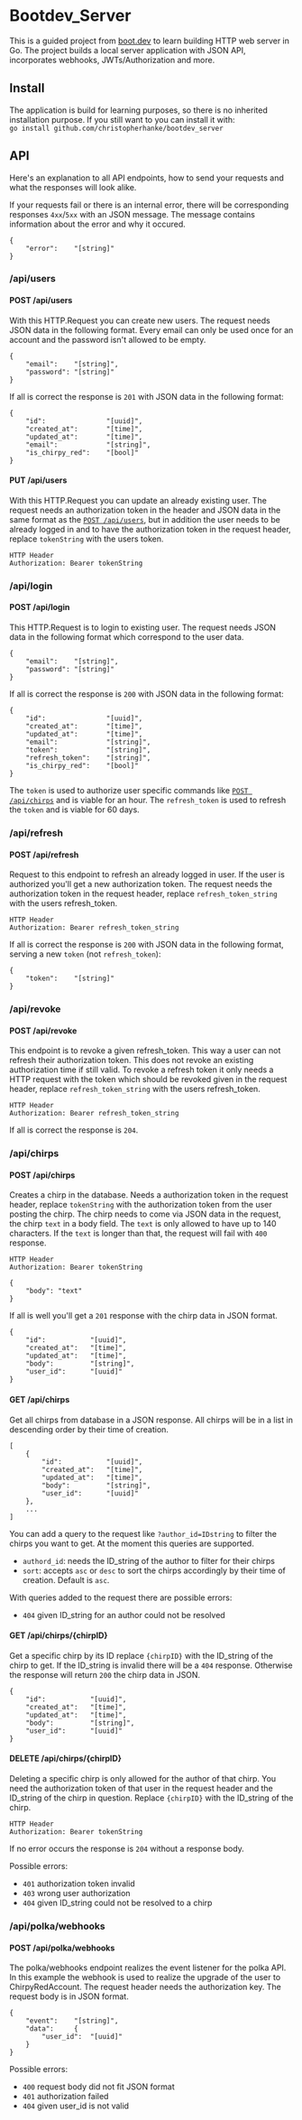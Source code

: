 # Bootdev_Server
This is a guided project from [boot.dev](https://www.boot.dev) to learn building HTTP web server in Go. The project builds a local server application with JSON API, incorporates webhooks, JWTs/Authorization and more.

## Install
The application is build for learning purposes, so there is no inherited installation purpose. If you still want to you can install it with:\
``go install github.com/christopherhanke/bootdev_server``


## API
Here's an explanation to all API endpoints, how to send your requests and what the responses will look alike. 

If your requests fail or there is an internal error, there will be corresponding responses ``4xx``/``5xx`` with an JSON message. The message contains information about the error and why it occured.
```
{
    "error":    "[string]"
}
```


### /api/users
#### POST /api/users
With this HTTP.Request you can create new users. The request needs JSON data in the following format. Every email can only be used once for an account and the password isn't allowed to be empty.
```
{
    "email":    "[string]",
    "password": "[string]"
}
```
If all is correct the response is ``201`` with JSON data in the following format:
```
{
    "id":               "[uuid]",
    "created_at":       "[time]",
    "updated_at":       "[time]",
    "email":            "[string]",
    "is_chirpy_red":    "[bool]"
}
```



#### PUT /api/users
With this HTTP.Request you can update an already existing user. The request needs an authorization token in the header and JSON data in the same format as the [``POST /api/users``](#post-apiusers), but in addition the user needs to be already logged in and to have the authorization token in the request header, replace ``tokenString`` with the users token.
```
HTTP Header
Authorization: Bearer tokenString
```


### /api/login
#### POST /api/login
This HTTP.Request is to login to existing user. The request needs JSON data in the following format which correspond to the user data.
```
{
    "email":    "[string]",
    "password": "[string]"
}
```
If all is correct the response is ``200`` with JSON data in the following format:
```
{
    "id":               "[uuid]",
    "created_at":       "[time]",
    "updated_at":       "[time]",
    "email":            "[string]",
    "token":            "[string]",
    "refresh_token":    "[string]",
    "is_chirpy_red":    "[bool]"
}
```
The ``token`` is used to authorize user specific commands like [``POST /api/chirps``](#post-apichirps) and is viable for an hour. The ``refresh_token`` is used to refresh the ``token`` and is viable for 60 days.


### /api/refresh
#### POST /api/refresh
Request to this endpoint to refresh an already logged in user. If the user is authorized you'll get a new authorization token. The request needs the authorization token in the request header, replace ``refresh_token_string`` with the users refresh_token.
```
HTTP Header
Authorization: Bearer refresh_token_string
```
If all is correct the response is ``200`` with JSON data in the following format, serving a new ``token`` (not ``refresh_token``):
```
{
    "token":    "[string]"
}
```


### /api/revoke
#### POST /api/revoke
This endpoint is to revoke a given refresh_token. This way a user can not refresh their authorization token. This does not revoke an existing authorization time if still valid. To revoke a refresh token it only needs a HTTP request with the token which should be revoked given in the request header, replace ``refresh_token_string`` with the users refresh_token.
```
HTTP Header
Authorization: Bearer refresh_token_string
```
If all is correct the response is ``204``. 


### /api/chirps
#### POST /api/chirps
Creates a chirp in the database. Needs a authorization token in the request header, replace ``tokenString`` with the authorization token from the user posting the chirp. The chirp needs to come via JSON data in the request, the chirp ``text`` in a body field. The ``text`` is only allowed to have up to 140 characters. If the ``text`` is longer than that, the request will fail with ``400`` response. 
```
HTTP Header
Authorization: Bearer tokenString
```
```
{
    "body": "text"
}
```
If all is well you'll get a ``201`` response with the chirp data in JSON format.
```
{
    "id":           "[uuid]",
    "created_at":   "[time]",
    "updated_at":   "[time]",
    "body":         "[string]",
    "user_id":      "[uuid]"
}
```


#### GET /api/chirps
Get all chirps from database in a JSON response. All chirps will be in a list in descending order by their time of creation.
```
[
    {
        "id":           "[uuid]",
        "created_at":   "[time]",
        "updated_at":   "[time]",
        "body":         "[string]",
        "user_id":      "[uuid]"
    },
    ...
]
```
You can add a query to the request like ``?author_id=IDstring`` to filter the chirps you want to get. At the moment this queries are supported.
* ``authord_id``:   needs the ID_string of the author to filter for their chirps
* ``sort``:         accepts ``asc`` or ``desc`` to sort the chirps accordingly by their time of creation. Default is ``asc``.

With queries added to the request there are possible errors:
* ``404`` given ID_string for an author could not be resolved

#### GET /api/chirps/{chirpID}
Get a specific chirp by its ID replace ``{chirpID}`` with the ID_string of the chirp to get. If the ID_string is invalid there will be a ``404`` response. Otherwise the response will return ``200`` the chirp data in JSON.
```
{
    "id":           "[uuid]",
	"created_at":   "[time]",
	"updated_at":   "[time]",
	"body":         "[string]",
	"user_id":      "[uuid]"
}
```


#### DELETE /api/chirps/{chirpID}
Deleting a specific chirp is only allowed for the author of that chirp. You need the authorization token of that user in the request header and the ID_string of the chirp in question. Replace ``{chirpID}`` with the ID_string of the chirp.
```
HTTP Header
Authorization: Bearer tokenString
```
If no error occurs the response is ``204`` without a response body. 

Possible errors:
* ``401`` authorization token invalid
* ``403`` wrong user authorization
* ``404`` given ID_string could not be resolved to a chirp


### /api/polka/webhooks
#### POST /api/polka/webhooks
The polka/webhooks endpoint realizes the event listener for the polka API. In this example the webhook is used to realize the upgrade of the user to ChirpyRedAccount. The request header needs the authorization key. The request body is in JSON format.
```
{
    "event":    "[string]",
    "data":     {
        "user_id":  "[uuid]"
    }
}
```
Possible errors:
* ``400`` request body did not fit JSON format
* ``401`` authorization failed
* ``404`` given user_id is not valid

